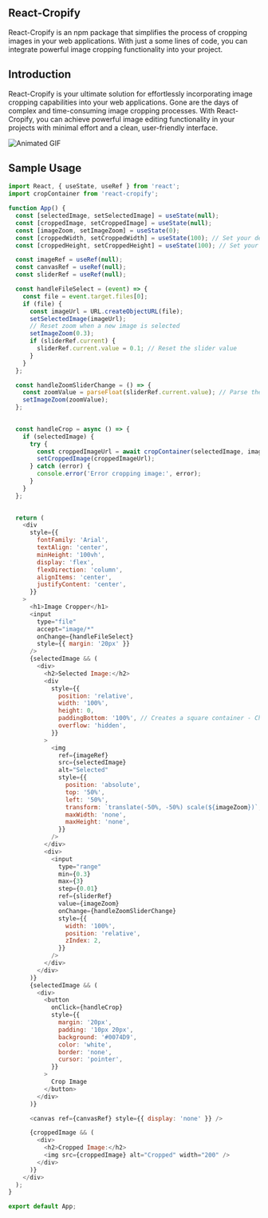 ## React-Cropify


React-Cropify is an npm package that simplifies the process of cropping images in your web applications. With just a some lines of code, you can integrate powerful image cropping functionality into your project.


## Introduction

React-Cropify is your ultimate solution for effortlessly incorporating image cropping capabilities into your web applications. Gone are the days of complex and time-consuming image cropping processes. With React-Cropify, you can achieve powerful image editing functionality in your projects with minimal effort and a clean, user-friendly interface.

![Animated GIF](https://i.ibb.co/Px6KgGg/recording-2023-10-07-01-11-08.gif)




## Sample Usage


```JavaScript
import React, { useState, useRef } from 'react';
import cropContainer from 'react-cropify';

function App() {
  const [selectedImage, setSelectedImage] = useState(null);
  const [croppedImage, setCroppedImage] = useState(null);
  const [imageZoom, setImageZoom] = useState(0);
  const [croppedWidth, setCroppedWidth] = useState(100); // Set your desired initial value
  const [croppedHeight, setCroppedHeight] = useState(100); // Set your desired initial value

  const imageRef = useRef(null);
  const canvasRef = useRef(null);
  const sliderRef = useRef(null);

  const handleFileSelect = (event) => {
    const file = event.target.files[0];
    if (file) {
      const imageUrl = URL.createObjectURL(file);
      setSelectedImage(imageUrl);
      // Reset zoom when a new image is selected
      setImageZoom(0.3);
      if (sliderRef.current) {
        sliderRef.current.value = 0.1; // Reset the slider value
      }
    }
  };

  const handleZoomSliderChange = () => {
    const zoomValue = parseFloat(sliderRef.current.value); // Parse the slider value as a float
    setImageZoom(zoomValue);
  };

  
  const handleCrop = async () => {
    if (selectedImage) {
      try {
        const croppedImageUrl = await cropContainer(selectedImage, imageZoom, croppedWidth, croppedHeight);
        setCroppedImage(croppedImageUrl);
      } catch (error) {
        console.error('Error cropping image:', error);
      }
    }
  };
  

  return (
    <div
      style={{
        fontFamily: 'Arial',
        textAlign: 'center',
        minHeight: '100vh',
        display: 'flex',
        flexDirection: 'column',
        alignItems: 'center',
        justifyContent: 'center',
      }}
    >
      <h1>Image Cropper</h1>
      <input
        type="file"
        accept="image/*"
        onChange={handleFileSelect}
        style={{ margin: '20px' }}
      />
      {selectedImage && (
        <div>
          <h2>Selected Image:</h2>
          <div
            style={{
              position: 'relative',
              width: '100%',
              height: 0,
              paddingBottom: '100%', // Creates a square container - Change for different shapes
              overflow: 'hidden',
            }}
          >
            <img
              ref={imageRef}
              src={selectedImage}
              alt="Selected"
              style={{
                position: 'absolute',
                top: '50%',
                left: '50%',
                transform: `translate(-50%, -50%) scale(${imageZoom})`,
                maxWidth: 'none',
                maxHeight: 'none',
              }}
            />
          </div>
          <div>
            <input
              type="range"
              min={0.3}
              max={3}
              step={0.01}
              ref={sliderRef}
              value={imageZoom}
              onChange={handleZoomSliderChange}
              style={{
                width: '100%',
                position: 'relative',
                zIndex: 2,
              }}
            />
          </div>
        </div>
      )}
      {selectedImage && (
        <div>
          <button
            onClick={handleCrop}
            style={{
              margin: '20px',
              padding: '10px 20px',
              background: '#0074D9',
              color: 'white',
              border: 'none',
              cursor: 'pointer',
            }}
          >
            Crop Image
          </button>
        </div>
      )}

      <canvas ref={canvasRef} style={{ display: 'none' }} />

      {croppedImage && (
        <div>
          <h2>Cropped Image:</h2>
          <img src={croppedImage} alt="Cropped" width="200" />
        </div>
      )}
    </div>
  );
}

export default App;

